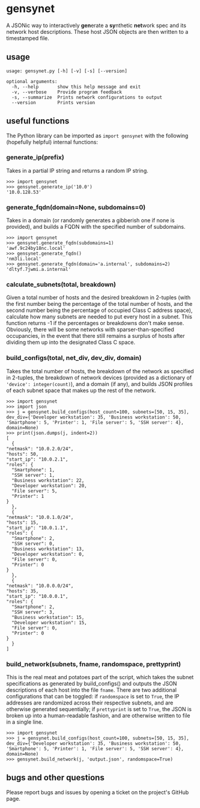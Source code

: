 # gensynet


A JSONic way to interactively **gen**erate a **sy**nthetic **net**work spec and its network host descriptions. These host
JSON objects are then written to a timestamped file.

## usage

    usage: gensynet.py [-h] [-v] [-s] [--version]

    optional arguments:
      -h, --help       show this help message and exit
      -v, --verbose    Provide program feedback
      -s, --summarize  Prints network configurations to output
      --version        Prints version


##  useful functions

The Python library can be imported as `import gensynet` with the following (hopefully helpful) internal functions:

### generate_ip(prefix)

Takes in a partial IP string and returns a random IP string.

    >>> import gensynet
    >>> gensynet.generate_ip('10.0')
    '10.0.128.53'


### generate_fqdn(domain=None, subdomains=0)

Takes in a domain (or randomly generates a gibberish one if none is provided), and builds a FQDN with the specified
number of subdomains.

    >>> import gensynet
    >>> gensynet.generate_fqdn(subdomains=1)
    'awf.9c24by18nc.local'
    >>> gensynet.generate_fqdn()
    'nm3li.local'
    >>> gensynet.generate_fqdn(domain='a.internal', subdomains=2)
    'dltyf.7jwmi.a.internal'


### calculate_subnets(total, breakdown)

Given a total number of hosts and the desired breakdown in 2-tuples (with the first number being the percentage
of the total number of hosts, and the second number being the percentage of occupied Class C address space), calculate
how many subnets are needed to put every host in a subnet. This function returns -1 if the percentages or breakdowns
don't make sense. Obviously, there will be some networks with sparser-than-specified occupancies, in the event that there
still remains a surplus of hosts after dividing them up into the designated Class C space.


### build_configs(total, net_div, dev_div, domain)

Takes the total number of hosts, the breakdown of the network as specified in 2-tuples, the breakdown of network devices
(provided as a dictionary of `'device': integer(count)`), and a domain (if any), and builds JSON profiles of each subnet
space that makes up the rest of the network.

    >>> import gensynet
    >>> import json
    >>> j = gensynet.build_configs(host_count=100, subnets=[50, 15, 35], dev_div={'Developer workstation': 35, 'Business workstation': 50, 'Smartphone': 5, 'Printer': 1, 'File server': 5, 'SSH server': 4}, domain=None)
    >>> print(json.dumps(j, indent=2))
    [
      {
    "netmask": "10.0.2.0/24",
    "hosts": 50,
    "start_ip": "10.0.2.1",
    "roles": {
      "Smartphone": 1,
      "SSH server": 1,
      "Business workstation": 22,
      "Developer workstation": 20,
      "File server": 5,
      "Printer": 1
    }
      },
      {
    "netmask": "10.0.1.0/24",
    "hosts": 15,
    "start_ip": "10.0.1.1",
    "roles": {
      "Smartphone": 2,
      "SSH server": 0,
      "Business workstation": 13,
      "Developer workstation": 0,
      "File server": 0,
      "Printer": 0
    }
      },
      {
    "netmask": "10.0.0.0/24",
    "hosts": 35,
    "start_ip": "10.0.0.1",
    "roles": {
      "Smartphone": 2,
      "SSH server": 3,
      "Business workstation": 15,
      "Developer workstation": 15,
      "File server": 0,
      "Printer": 0
    }
      }
    ]


### build_network(subnets, fname, randomspace, prettyprint)

This is the real meat and potatoes part of the script, which takes the subnet specifications as generated by build_configs()
and outputs the JSON descriptions of each host into the file `fname`. There are two additional configurations that can be
toggled: if `randomspace` is set to `True`, the IP addresses are randomized across their respective subnets, and are
otherwise generated sequentially; if `prettyprint` is set to `True`, the JSON is broken up into a human-readable fashion,
and are otherwise written to file in a single line.

    >>> import gensynet
    >>> j = gensynet.build_configs(host_count=100, subnets=[50, 15, 35], dev_div={'Developer workstation': 35, 'Business workstation': 50, 'Smartphone': 5, 'Printer': 1, 'File server': 5, 'SSH server': 4}, domain=None)
    >>> gensynet.build_network(j, 'output.json', randomspace=True)

## bugs and other questions

Please report bugs and issues by opening a ticket on the project's GitHub page.
